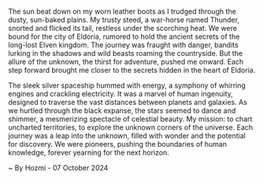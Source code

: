 
The sun beat down on my worn leather boots as I trudged through the dusty, sun-baked plains. My trusty steed, a war-horse named Thunder, snorted and flicked its tail, restless under the scorching heat. We were bound for the city of Eldoria, rumored to hold the ancient secrets of the long-lost Elven kingdom. The journey was fraught with danger, bandits lurking in the shadows and wild beasts roaming the countryside. But the allure of the unknown, the thirst for adventure, pushed me onward. Each step forward brought me closer to the secrets hidden in the heart of Eldoria.

The sleek silver spaceship hummed with energy, a symphony of whirring engines and crackling electricity. It was a marvel of human ingenuity, designed to traverse the vast distances between planets and galaxies. As we hurtled through the black expanse, the stars seemed to dance and shimmer, a mesmerizing spectacle of celestial beauty. My mission: to chart uncharted territories, to explore the unknown corners of the universe. Each journey was a leap into the unknown, filled with wonder and the potential for discovery. We were pioneers, pushing the boundaries of human knowledge, forever yearning for the next horizon. 

~ By Hozmi - 07 October 2024
